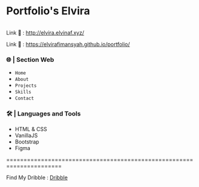 # Portfolio's Elvira
<img src="https://raw.githubusercontent.com/elvirafimansyah/portfolio/master/img/pt.png" alt="">

Link 🔗 : http://elvira.elvinaf.xyz/ 

Link 🔗 : https://elvirafimansyah.github.io/portfolio/

### 🌐 | Section Web
- `Home`
- `About` 
- `Projects`
- `Skills`
- `Contact`

### 🛠️ | Languages and Tools
- HTML & CSS
- VanillaJS
- Bootstrap
- Figma

======================================================================

Find My Dribble : <a href="https://dribbble.com/ElviraFir">Dribble</a>
